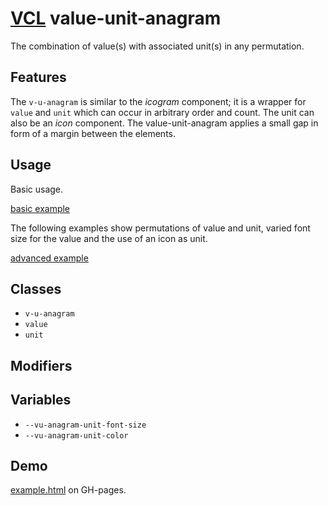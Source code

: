 # [VCL](https://github.com/vcl/doc) value-unit-anagram

The combination of value(s) with associated unit(s) in any permutation.

## Features

The `v-u-anagram` is similar to the _icogram_ component;
it is a wrapper for `value` and `unit`
which can occur in arbitrary order and count.
The unit can also be an _icon_ component.
The value-unit-anagram applies a small gap in form of a margin
between the elements.

## Usage

Basic usage.

[basic example](/demo/example-basic.html)

The following examples show permutations of value and unit,
varied font size for the value and the use of an icon as unit.

[advanced example](/demo/example-advanced.html)

## Classes

- `v-u-anagram`
- `value`
- `unit`

## Modifiers

## Variables

- `--vu-anagram-unit-font-size`
- `--vu-anagram-unit-color`

## Demo

[example.html](/demo/example.html) on GH-pages.
